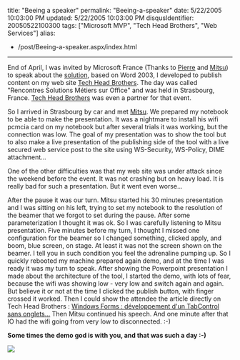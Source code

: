 title: "Beeing a speaker"
permalink: "Beeing-a-speaker"
date: 5/22/2005 10:03:00 PM
updated: 5/22/2005 10:03:00 PM
disqusIdentifier: 20050522100300
tags: ["Microsoft MVP", "Tech Head Brothers", "Web Services"]
alias:
 - /post/Beeing-a-speaker.aspx/index.html
---



End of April, I was invited by Microsoft France (Thanks to [Pierre](http://blogs.developpeur.org/fox/) and [Mitsu](http://blogs.microsoft.fr/mitsufu)) to speak about the [solution](http://weblogs.asp.net/lkempe/archive/2005/01/25/360227.aspx), 
based on Word 2003, I developed to publish content on my web site [Tech Head Brothers](http://www.techheadbrothers.com). The day was 
called "Rencontres Solutions Métiers sur Office" and was held in Strasbourg, 
France. [Tech Head Brothers](http://www.techheadbrothers.com) was 
even a partner for that event.
<!-- more -->

So I arrived in Strasbourg by car and met [Mitsu](http://blogs.microsoft.fr/mitsufu). We prepared my notebook to 
be able to make the presentation. It was a nightmare to install his wifi pcmcia 
card on my notebook but after several trials it was working, but the connection 
was low. The goal of my presentation was to show the tool but to also make a 
live presentation of the publishing side of the tool with a live secured web 
service post to the site using WS-Security, WS-Policy, DIME attachment...

One of the other difficulties was that my web site was under attack since the 
weekend before the event. It was not crashing but on heavy load. It is really 
bad for such a presentation. But it went even worse...

After the pause it was our turn. Mitsu started his 30 minutes presentation 
and I was sitting on his left, trying to set my notebook to the resolution of 
the beamer that we forgot to set during the pause. After some parameterization I 
thought it was ok. So I was carefully listening to Mitsu presentation. Five 
minutes before my turn, I thought I missed one configuration for the beamer so I 
changed something, clicked apply, and boom, blue screen, on stage. At least it 
was not the screen shown on the beamer. I tell you in such condition you feel 
the adrenaline pumping up. So I quickly rebooted my machine prepared again demo, 
and at the time I was ready it was my turn to speak. After showing the 
Powerpoint presentation I made about the architecture of the tool, I started the 
demo, with lots of fear, because the wifi was showing low - very low and switch 
again and again. But believe it or not at the time I clicked the publish button, 
with finger crossed it worked. Then I could show the attendee the article 
directly on Tech Head Brothers : [Windows 
Forms : développement d'un TabControl sans onglets...](http://www.techheadbrothers.com/DesktopDefault.aspx?tabindex=1&tabid=7&AId=97) Then Mitsu 
continued his speech. And one minute after that IO had the wifi going from very 
low to disconnected. :-)

**Some times the demo god is with you, and that was such a day 
:-)**

![](http://membres.lycos.fr/lkempe//officedays2005.jpg)
